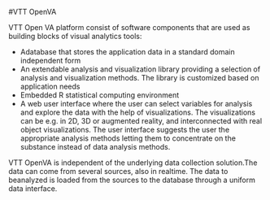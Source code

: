 #VTT OpenVA

VTT Open VA platform consist of software components that are used as building blocks of visual analytics tools:
* Adatabase that stores the application data in a standard domain independent form
* An extendable analysis and visualization library providing a selection of analysis and visualization methods. The library is customized based on application needs
* Embedded R statistical computing environment
* A web user interface where the user can select variables for analysis and explore the data with the help of visualizations. The visualizations can be e.g. in 2D, 3D or augmented reality, and interconnected with real object visualizations. The user interface suggests the user the appropriate analysis methods letting them to concentrate on the substance instead of data analysis methods.

VTT OpenVA is independent of the underlying data collection solution.The data can come from several sources, also in realtime. The data to beanalyzed is loaded from the sources to the database through a uniform data interface.
